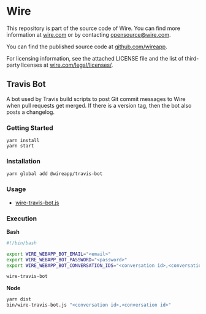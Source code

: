 # Wire

This repository is part of the source code of Wire. You can find more information at [wire.com](https://wire.com) or by contacting opensource@wire.com.

You can find the published source code at [github.com/wireapp](https://github.com/wireapp).

For licensing information, see the attached LICENSE file and the list of third-party licenses at [wire.com/legal/licenses/](https://wire.com/legal/licenses/).

## Travis Bot

A bot used by Travis build scripts to post Git commit messages to Wire when pull requests get merged. If there is a version tag, then the bot also posts a changelog.

### Getting Started

```
yarn install
yarn start
```

### Installation

```
yarn global add @wireapp/travis-bot
```

### Usage

- [wire-travis-bot.js](./bin/wire-travis-bot.js)

### Execution

**Bash**

```bash
#!/bin/bash

export WIRE_WEBAPP_BOT_EMAIL="<email>"
export WIRE_WEBAPP_BOT_PASSWORD="<password>"
export WIRE_WEBAPP_BOT_CONVERSATION_IDS="<conversation id>,<conversation id>"

wire-travis-bot
```

**Node**

```bash
yarn dist
bin/wire-travis-bot.js "<conversation id>,<conversation id>"
```
